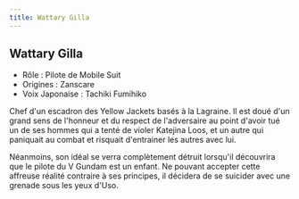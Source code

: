 ```yaml
---
title: Wattary Gilla
---
```


Wattary Gilla
-------------



* Rôle : Pilote de Mobile Suit
* Origines : Zanscare
* Voix Japonaise : Tachiki Fumihiko


Chef d'un escadron des Yellow Jackets basés à la Lagraine. Il est doué d'un grand sens de l'honneur et du respect de l'adversaire au point d'avoir tué un de ses hommes qui a tenté de violer Katejina Loos, et un autre qui paniquait au combat et risquait d'entrainer les autres avec lui. 
  
Néanmoins, son idéal se verra complètement détruit lorsqu'il découvrira que le pilote du V Gundam est un enfant. Ne pouvant accepter cette affreuse réalité contraire à ses principes, il décidera de se suicider avec une grenade sous les yeux d'Uso. 



